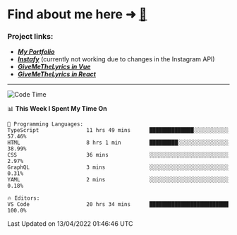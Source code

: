 # Find about me here ➜ [🧑](https://pauabella.dev)

### Project links:
- ***[My Portfolio](https://pauabella.dev)***
- ***[Instafy](https://instafy.me)*** (currently not working due to changes in the Instagram API)
- ***[GiveMeTheLyrics in Vue](https://lyrics.pauabella.dev)***
- ***[GiveMeTheLyrics in React](https://pauabella.dev/GiveMeTheLyrics)***

---
<!--START_SECTION:waka-->
![Code Time](http://img.shields.io/badge/Code%20Time-946%20hrs%2053%20mins-blue)

📊 **This Week I Spent My Time On** 

```text
💬 Programming Languages: 
TypeScript               11 hrs 49 mins      ██████████████░░░░░░░░░░░   57.46% 
HTML                     8 hrs 1 min         █████████░░░░░░░░░░░░░░░░   38.99% 
CSS                      36 mins             ░░░░░░░░░░░░░░░░░░░░░░░░░   2.97% 
GraphQL                  3 mins              ░░░░░░░░░░░░░░░░░░░░░░░░░   0.31% 
YAML                     2 mins              ░░░░░░░░░░░░░░░░░░░░░░░░░   0.18%

🔥 Editors: 
VS Code                  20 hrs 34 mins      █████████████████████████   100.0%

```


 Last Updated on 13/04/2022 01:46:46 UTC
<!--END_SECTION:waka-->
